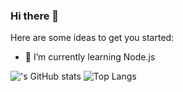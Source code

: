 ### Hi there 👋

Here are some ideas to get you started:
- 🌱 I’m currently learning Node.js

!['s GitHub stats](https://github-readme-stats.vercel.app/api?username=usernamedoesntexist&show_icons=true&theme=radical) 
![Top Langs](https://github-readme-stats.vercel.app/api/top-langs/?username=usernamedoesntexist)

